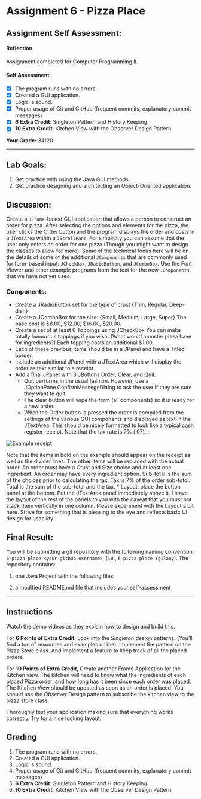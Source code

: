 # Assignment 6 - Pizza Place
## Assignment Self Assessment:
#### Reflection
[//]: <> (share your thoughts on the assignment, things you learnt and would like to remember when you look back at this assignment)
Assignment completed for Computer Programming II. 

#### Self Assessment
-[X] The program runs with no errors.
-[X] Created a GUI application.
-[X] Logic is sound.
-[X] Proper usage of Git and GitHub (frequent commits, explanatory commit messages)
-[X] **6 Extra Credit**: Singleton Pattern and History Keeping
-[X] **10 Extra Credit**: Kitchen View with the Observer Design Pattern.

**Your Grade:**  34/20

______________________________________________________________________

## Lab Goals:
1. Get practice with using the Java GUI methods.
2. Get practice designing and architecting an Object-Oriented application.

## Discussion:
Create a `JFrame`-based GUI application that allows a person to construct an order for pizza. After selecting the options and elements for the pizza, the user clicks the Order button and the program displays the order and costs in a `JTextArea` within a `JScrollPane`. For simplicity you can assume that the user only enters an order for one pizza (Though you might want to design the classes to allow for more). Some of the technical focus here will be on the details of some of the additional `JComponents` that are commonly used for form-based input: `JCheckBox`, `JRadioButton`, and `JComboBox`. Use the Font Viewer and other example programs from the text for the new `JComponents` that we have not yet used.

### Components:
* Create a JRadioButton set for the type of crust {Thin, Regular, Deep-dish}
* Create a JComboBox for the size: {Small, Medium, Large, Super} The base cost is $8.00, $12.00, $16.00, $20.00.
* Create a set of at least 6 Toppings using JCheckBox You can make totally humorous toppings if you wish. (What would monster pizza have for ingredients?) Each topping costs an additional $1.00.
* Each of these previous items should be in a JPanel and have a Titled border.
* Include an additional JPanel with a JTextArea which will display the order as text similar to a receipt.
* Add a final JPanel with 3 JButtons Order, Clear, and Quit.
    * Quit performs in the usual fashion. However, use a JOptionPane.ConfirmMessegeDialog to ask the user if they are sure they want to quit.
    * The clear button will wipe the form (all components) so it is ready for a new order.
    * When the Order button is pressed the order is compiled from the settings of the various GUI components and displayed as text in the JTextArea. This should be nicely formatted to look like a typical cash register receipt. Note that the tax rate is 7% (.07). :

![Example receipt](https://it2045c.github.io/Labs/Assignments/6.Pizza_Place/assets/receipt.png)

Note that the items in bold on the example should appear on the receipt as well as the divider lines. The other items will be replaced with the actual order. An order must have a Crust and Size choice and at least one ingredient. An order may have every ingredient option. Sub-total is the sum of the choices prior to calculating the tax. Tax is 7% of the order sub-totol. Total is the sum of the sub-total and the tax.
    * Layout: place the button panel at the bottom. Put the JTextArea panel immediately above it. I leave the layout of the rest of the panels to you with the caveat that you must not stack them vertically in one column. Please experiment with the Layout a bit here. Strive for something that is pleasing to the eye and reflects basic UI design for usability.

## Final Result:
You will be submitting a git repository with the following naming
convention, `6-pizza-place-<your-github-username>`, (i.e., `6-pizza-place-Ygilany`). The repository contains:
1. one Java Project with the following files:

2. a modified README.md file that includes your self-assessment

----

## Instructions
Watch the demo videos as they explain how to design and build this.

For **6 Points of Extra Credit**, Look into the *Singleton* design patterns. (You’ll find a ton of resources and examples online). Implement the pattern on the Pizza Store class. And implement a feature to keep track of all the placed orders.

For **10 Points of Extra Credit**, Create another Frame Application for the Kitchen view. The kitchen will need to know what the ingredients of each placed Pizza order. and how long has it been since each order was placed. The Kitchen View should be updated as soon as an order is placed. You should use the *Observer* Design pattern to subscribe the kitchen view to the pizza store class.

Thoroughly test your application making sure that everything works correctly. Try for a nice looking layout.


## Grading
1. The program runs with no errors.
2. Created a GUI application.
3. Logic is sound.
4. Proper usage of Git and GitHub (frequent commits, explanatory commit messages)
5. **6 Extra Credit**: Singleton Pattern and History Keeping
6. **10 Extra Credit**: Kitchen View with the Observer Design Pattern.